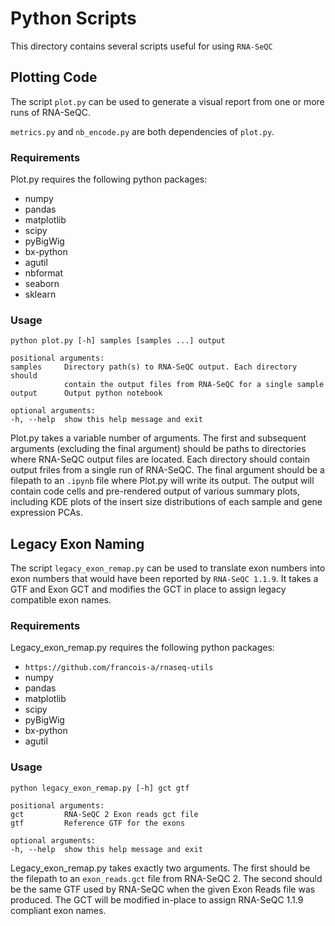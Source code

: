 # Python Scripts

This directory contains several scripts useful for using `RNA-SeQC`

## Plotting Code

The script `plot.py` can be used to generate a visual report from one or more runs of RNA-SeQC.

`metrics.py` and `nb_encode.py` are both dependencies of `plot.py`.

### Requirements

Plot.py requires the following python packages:

* numpy
* pandas
* matplotlib
* scipy
* pyBigWig
* bx-python
* agutil
* nbformat
* seaborn
* sklearn

### Usage

```
python plot.py [-h] samples [samples ...] output

positional arguments:
samples     Directory path(s) to RNA-SeQC output. Each directory should
            contain the output files from RNA-SeQC for a single sample
output      Output python notebook

optional arguments:
-h, --help  show this help message and exit
```

Plot.py takes a variable number of arguments. The first and subsequent arguments (excluding the final argument) should be paths to directories where RNA-SeQC output files are located. Each directory should contain output friles from a single run of RNA-SeQC. The final argument should be a filepath to an `.ipynb` file where Plot.py will write its output. The output will contain code cells and pre-rendered output of various summary plots, including  KDE plots of the insert size distributions of each sample and gene expression PCAs.

## Legacy Exon Naming

The script `legacy_exon_remap.py` can be used to translate exon numbers into exon numbers that would have been reported by `RNA-SeQC 1.1.9`. It takes a GTF and Exon GCT and modifies the GCT in place to assign legacy compatible exon names.

### Requirements

Legacy_exon_remap.py requires the following python packages:

* `https://github.com/francois-a/rnaseq-utils`
* numpy
* pandas
* matplotlib
* scipy
* pyBigWig
* bx-python
* agutil

### Usage

```
python legacy_exon_remap.py [-h] gct gtf

positional arguments:
gct         RNA-SeQC 2 Exon reads gct file
gtf         Reference GTF for the exons

optional arguments:
-h, --help  show this help message and exit
```

Legacy_exon_remap.py takes exactly two arguments. The first should be the filepath to an `exon_reads.gct` file from RNA-SeQC 2. The second should be the same GTF used by RNA-SeQC when the given Exon Reads file was produced. The GCT will be modified in-place to assign RNA-SeQC 1.1.9 compliant exon names.
